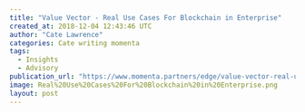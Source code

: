 ```yaml
---
title: "Value Vector - Real Use Cases For Blockchain in Enterprise"
created_at: 2018-12-04 12:43:46 UTC
author: "Cate Lawrence"
categories: Cate writing momenta
tags: 
  - Insights
  - Advisory
publication_url: "https://www.momenta.partners/edge/value-vector-real-use-cases-for-blockchain-in-enterprise"
image: Real%20Use%20Cases%20For%20Blockchain%20in%20Enterprise.png
layout: post
---
```

